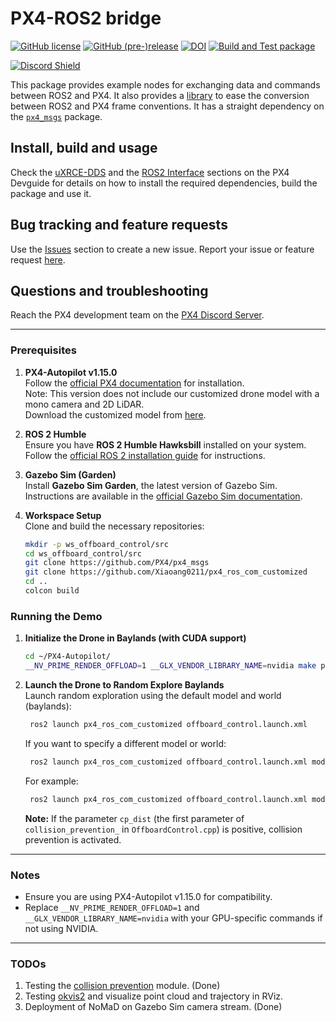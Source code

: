 # PX4-ROS2 bridge

[![GitHub license](https://img.shields.io/github/license/PX4/px4_ros_com.svg)](https://github.com/PX4/px4_ros_com/blob/master/LICENSE) [![GitHub (pre-)release](https://img.shields.io/github/release-pre/PX4/px4_ros_com.svg)](https://github.com/PX4/px4_ros_com/releases/tag/beta) [![DOI](https://zenodo.org/badge/142936318.svg)](https://zenodo.org/badge/latestdoi/142936318) [![Build and Test package](https://github.com/PX4/px4_ros_com/workflows/Build%20and%20Test%20package/badge.svg?branch=master)](https://github.com/PX4/px4_ros_com/actions)

[![Discord Shield](https://discordapp.com/api/guilds/1022170275984457759/widget.png?style=shield)](https://discord.gg/dronecode)

This package provides example nodes for exchanging data and commands between ROS2 and PX4.
It also provides a [library](./include/px4_ros_com/frame_transforms.h) to ease the conversion between ROS2 and PX4 frame conventions.
It has a straight dependency on the [`px4_msgs`](https://github.com/PX4/px4_msgs) package.

## Install, build and usage

Check the [uXRCE-DDS](https://docs.px4.io/main/en/middleware/uxrce_dds.html) and the [ROS2 Interface](https://docs.px4.io/main/en/ros/ros2_comm.html) sections on the PX4 Devguide for details on how to install the required dependencies, build the package and use it.

## Bug tracking and feature requests

Use the [Issues](https://github.com/PX4/px4_ros_com/issues) section to create a new issue. Report your issue or feature request [here](https://github.com/PX4/px4_ros_com/issues/new).

## Questions and troubleshooting

Reach the PX4 development team on the [PX4 Discord Server](https://discord.gg/dronecode).

---

### Prerequisites

1. **PX4-Autopilot v1.15.0**  
   Follow the [official PX4 documentation](https://docs.px4.io/v1.15/en/ros2/user_guide.html) for installation.  
   Note: This version does not include our customized drone model with a mono camera and 2D LiDAR.  
   Download the customized model from [here](#).

2. **ROS 2 Humble**  
   Ensure you have **ROS 2 Humble Hawksbill** installed on your system. Follow the [official ROS 2 installation guide](https://docs.ros.org/en/humble/Installation.html) for instructions.

3. **Gazebo Sim (Garden)**  
   Install **Gazebo Sim Garden**, the latest version of Gazebo Sim. Instructions are available in the [official Gazebo Sim documentation](https://gazebosim.org/docs/garden/install).

4. **Workspace Setup**  
   Clone and build the necessary repositories:

   ```bash
   mkdir -p ws_offboard_control/src
   cd ws_offboard_control/src
   git clone https://github.com/PX4/px4_msgs
   git clone https://github.com/Xiaoang0211/px4_ros_com_customized
   cd ..
   colcon build


### Running the Demo

1. **Initialize the Drone in Baylands (with CUDA support)**

   ```bash
   cd ~/PX4-Autopilot/
   __NV_PRIME_RENDER_OFFLOAD=1 __GLX_VENDOR_LIBRARY_NAME=nvidia make px4_sitl gz_x500_cam_2dlidar_baylands
    ```

2. **Launch the Drone to Random Explore Baylands**  
   Launch random exploration using the default model and world (baylands):
   ```bash
    ros2 launch px4_ros_com_customized offboard_control.launch.xml
   ```
   If you want to specify a different model or world:
   ```bash
    ros2 launch px4_ros_com_customized offboard_control.launch.xml model_world:=<ModelName_WorldName>
   ```
   For example:
   ```bash
    ros2 launch px4_ros_com_customized offboard_control.launch.xml model_world:=x500_cam_2dlidar_walls
   ```
   **Note:** If the parameter `cp_dist` (the first parameter of `collision_prevention_` in `OffboardControl.cpp`) is positive, collision prevention is activated.
---

### Notes

- Ensure you are using PX4-Autopilot v1.15.0 for compatibility.  
- Replace `__NV_PRIME_RENDER_OFFLOAD=1` and `__GLX_VENDOR_LIBRARY_NAME=nvidia` with your GPU-specific commands if not using NVIDIA.

---

### TODOs

1. Testing the [collision prevention](https://github.com/Xiaoang0211/px4_ros_com_customized/tree/main/src/lib/collision_prevention) module. (Done)
2. Testing [okvis2](https://github.com/smartroboticslab/okvis2) and visualize point cloud and trajectory in RViz.
3. Deployment of NoMaD on Gazebo Sim camera stream. (Done)

